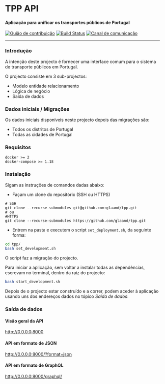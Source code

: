 # TPP API
#### Aplicação para unificar os transportes públicos de Portugal

[![Guião de contribuição](https://img.shields.io/badge/%E2%9D%A4-Gui%C3%A3o%20de%20contribui%C3%A7%C3%A3o-blue.svg)](https://github.com/glaand/tpp/blob/master/CONTRIBUTING.md)
[![Build Status](https://travis-ci.org/glaand/tpp.svg?branch=master)](https://travis-ci.org/glaand/tpp)
[![Canal de comunicação](https://img.shields.io/badge/Canal%20de%20comunica%C3%A7%C3%A3o-Slack-orange.svg)]((https://join.slack.com/t/tpportugal/shared_invite/enQtMzEwOTI3ODg0MDk2LTZmNjYxOWVmZTBkN2EwNWUzMGFhOGQ2MWM0YmQ4NGUxMTU1ZjcwMDQxMDljMzU0Njg0ODcwOGIyODUxMjIzNmI))


***

### Introdução
A intenção deste projecto é fornecer uma interface comum para o sistema de transporte públicos em Portugal.

O projecto consiste em 3 sub-projectos:
 - Modelo entidade relacionamento
 - Lógica de negócio
 - Saída de dados

### Dados iniciais / Migrações
Os dados iniciais disponíveis neste projecto depois das migrações são:
 - Todos os distritos de Portugal
 - Todas as cidades de Portugal


### Requisitos

```
docker >= 2
docker-compose >= 1.18
```

### Instalação
Sigam as instruções de comandos dadas abaixo:

- Façam um clone do repositório (SSH ou HTTPS)

```
# SSH
git clone --recurse-submodules git@github.com:glaand/tpp.git
# ou
#HTTPS
git clone --recurse-submodules https://github.com/glaand/tpp.git
```
- Entrem na pasta e executem o script `set_deployment.sh`, da seguinte forma:

```bash
cd tpp/
bash set_development.sh
```

O script faz a migração do projecto.

Para iniciar a aplicação, sem voltar a instalar todas as dependências, escrevam no terminal, dentro da raiz do projecto:

```bash
bash start_development.sh
```

Depois de o projecto estar construído e a correr, podem aceder à aplicação usando uns dos endereços dados no tópico *Saída de dados*:

### Saída de dados

#### Visão geral da API

http://0.0.0.0:8000

#### API em formato de JSON

http://0.0.0.0:8000/?format=json

#### API em formato de GraphQL

http://0.0.0.0:8000/graphql/
